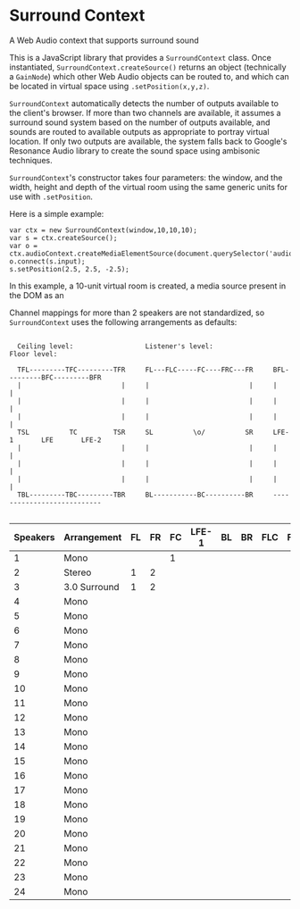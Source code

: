 # Surround Context
A Web Audio context that supports surround sound

This is a JavaScript library that provides a `SurroundContext` class. Once instantiated, `SurroundContext.createSource()` returns an object (technically a `GainNode`) which other Web Audio objects can be routed to, and which can be located in virtual space using `.setPosition(x,y,z)`.

`SurroundContext` automatically detects the number of outputs available to the client's browser. If more than two channels are available, it assumes a surround sound system based on the number of outputs available, and sounds are routed to available outputs as appropriate to portray virtual location. If only two outputs are available, the system falls back to Google's Resonance Audio library to create the sound space using ambisonic techniques.

`SurroundContext`'s constructor takes four parameters: the window, and the width, height and depth of the virtual room using the same generic units for use with `.setPosition`.

Here is a simple example:

```
var ctx = new SurroundContext(window,10,10,10);
var s = ctx.createSource();
var o = ctx.audioContext.createMediaElementSource(document.querySelector('audio'));
o.connect(s.input);
s.setPosition(2.5, 2.5, -2.5);
```

In this example, a 10-unit virtual room is created, a media source present in the DOM as an <audio> element is connected to a source in that context, and the source is moved to a point 2.5 units behind, above and to the right of the listener.

Channel mappings for more than 2 speakers are not standardized, so `SurroundContext` uses the following arrangements as defaults:
  
```
  
  Ceiling level:                  Listener's level:               Floor level:
  
  TFL---------TFC---------TFR     FL---FLC-----FC----FRC---FR     BFL---------BFC---------BFR     
  |                         |     |                         |     |                         |
  |                         |     |                         |     |                         |
  |                         |     |                         |     |                         |
  TSL          TC         TSR     SL          \o/          SR     LFE-1       LFE       LFE-2
  |                         |     |                         |     |                         |
  |                         |     |                         |     |                         |
  |                         |     |                         |     |                         |
  TBL---------TBC---------TBR     BL-----------BC----------BR     ---------------------------
  
```
  
| Speakers | Arrangement | FL | FR | FC | LFE-1 | BL | BR | FLC | FRC | BC | LFE-2 | SL | SR | TFL | TFR | TFC | TC | TBL | TBR | TSL | TSR | TBC | BFC | BFL | BFR |
| --- | --- | --- | --- | --- | --- | --- | --- | --- | --- | --- | --- | --- | --- | --- | --- | --- | --- | --- | --- | --- | --- | --- | --- | --- | --- |
| 1 | Mono |  |  | 1 |  |  |  |  |  |  |  |  |  |  |  |  |  |  |  |  |  |  |  |  |  |
| 2 | Stereo | 1 | 2 |  |  |  |  |  |  |  |  |  |  |  |  |  |  |  |  |  |  |  |  |  |  |
| 3 | 3.0 Surround | 1 | 2 |  |  |  |  |  |  | 3 |  |  |  |  |  |  |  |  |  |  |  |  |  |  |  |
| 4 | Mono |  |  |  |  |  |  |  |  |  |  |  |  |  |  |  |  |  |  |  |  |  |  |  |  |
| 5 | Mono |  |  |  |  |  |  |  |  |  |  |  |  |  |  |  |  |  |  |  |  |  |  |  |  |
| 6 | Mono |  |  |  |  |  |  |  |  |  |  |  |  |  |  |  |  |  |  |  |  |  |  |  |  |
| 7 | Mono |  |  |  |  |  |  |  |  |  |  |  |  |  |  |  |  |  |  |  |  |  |  |  |  |
| 8 | Mono |  |  |  |  |  |  |  |  |  |  |  |  |  |  |  |  |  |  |  |  |  |  |  |  |
| 9 | Mono |  |  |  |  |  |  |  |  |  |  |  |  |  |  |  |  |  |  |  |  |  |  |  |  |
| 10 | Mono |  |  |  |  |  |  |  |  |  |  |  |  |  |  |  |  |  |  |  |  |  |  |  |  |
| 11 | Mono |  |  |  |  |  |  |  |  |  |  |  |  |  |  |  |  |  |  |  |  |  |  |  |  |
| 12 | Mono |  |  |  |  |  |  |  |  |  |  |  |  |  |  |  |  |  |  |  |  |  |  |  |  |
| 13 | Mono |  |  |  |  |  |  |  |  |  |  |  |  |  |  |  |  |  |  |  |  |  |  |  |  |
| 14 | Mono |  |  |  |  |  |  |  |  |  |  |  |  |  |  |  |  |  |  |  |  |  |  |  |  |
| 15 | Mono |  |  |  |  |  |  |  |  |  |  |  |  |  |  |  |  |  |  |  |  |  |  |  |  |
| 16 | Mono |  |  |  |  |  |  |  |  |  |  |  |  |  |  |  |  |  |  |  |  |  |  |  |  |
| 17 | Mono |  |  |  |  |  |  |  |  |  |  |  |  |  |  |  |  |  |  |  |  |  |  |  |  |
| 18 | Mono |  |  |  |  |  |  |  |  |  |  |  |  |  |  |  |  |  |  |  |  |  |  |  |  |
| 19 | Mono |  |  |  |  |  |  |  |  |  |  |  |  |  |  |  |  |  |  |  |  |  |  |  |  |
| 20 | Mono |  |  |  |  |  |  |  |  |  |  |  |  |  |  |  |  |  |  |  |  |  |  |  |  |
| 21 | Mono |  |  |  |  |  |  |  |  |  |  |  |  |  |  |  |  |  |  |  |  |  |  |  |  |
| 22 | Mono |  |  |  |  |  |  |  |  |  |  |  |  |  |  |  |  |  |  |  |  |  |  |  |  |
| 23 | Mono |  |  |  |  |  |  |  |  |  |  |  |  |  |  |  |  |  |  |  |  |  |  |  |  |
| 24 | Mono |  |  |  |  |  |  |  |  |  |  |  |  |  |  |  |  |  |  |  |  |  |  |  |  |
  
  
  
